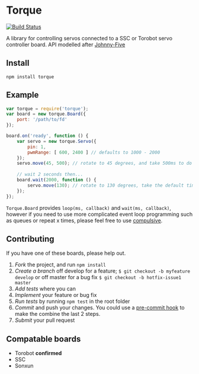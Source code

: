 Torque
======

[![Build Status](https://travis-ci.org/bytespider/Torque.png?branch=master)](https://travis-ci.org/bytespider/Torque)

A library for controlling servos connected to a SSC or Torobot servo controller board. API modelled after [Johnny-Five](https://github.com/rwldrn/johnny-five)


Install
-------
    npm install torque


Example
-------

```javascript
var torque = require('torque');
var board = new torque.Board({
    port: '/path/to/fd'
});

board.on('ready', function () {
    var servo = new torque.Servo({
        pin: 1, 
        pwmRange: [ 600, 2400 ] // defaults to 1000 - 2000
    });
    servo.move(45, 500); // rotate to 45 degrees, and take 500ms to do so
    
    // wait 2 seconds then...
    board.wait(2000, function () {
        servo.move(130); // rotate to 130 degrees, take the default time of 100ms to do so
    });
});
```

`Torque.Board` provides `loop(ms, callback)` and `wait(ms, callback)`, however if you need to use more complicated event loop
programming such as queues or repeat x times, please feel free to use [compulsive](https://npmjs.org/package/compulsive).


Contributing
------------

If you have one of these boards, please help out.

1. *Fork* the project, and run `npm install`
2. *Create a branch* off develop for a feature; `$ git checkout -b myfeature develop` or off master for a bug fix `$ git checkout -b hotfix-issue1 master`
3. *Add tests* where you can
4. *Implement* your feature or bug fix
5. *Run tests* by running `npm test` in the root folder
6. *Commit* and push your changes. You could use a [pre-commit hook](https://gist.github.com/bytespider/5748723) to make the combine the last 2 steps.
7. *Submit* your pull request


Compatable boards
-----------------

* Torobot **confirmed**
* SSC
* Sonxun
